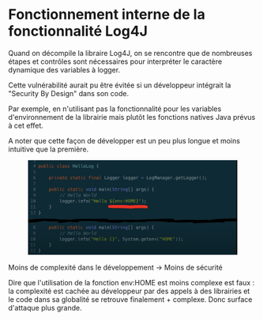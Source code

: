 # Fonctionnement interne de la fonctionnalité Log4J

Quand on décompile la libraire Log4J, on se rencontre que de nombreuses étapes et contrôles sont nécessaires pour interpréter le caractère dynamique des variables à logger.

Cette vulnérabilité aurait pu être évitée si un développeur intégrait la "Security By Design" dans son code.

Par exemple, en n'utilisant pas la fonctionnalité pour les variables d'environnement de la librairie mais plutôt les fonctions natives Java prévus à cet effet.

A noter que cette façon de développer est un peu plus longue et moins intuitive que la première.

<figure><img src="../../../.gitbook/assets/image (2).png" alt=""><figcaption></figcaption></figure>

Moins de complexité dans le développement -> Moins de sécurité&#x20;

Dire que l'utilisation de la fonction env:HOME est moins complexe est faux : la complexité est cachée au développeur par des appels à des librairies et le code dans sa globalité se retrouve finalement + complexe. Donc surface d'attaque plus grande.
